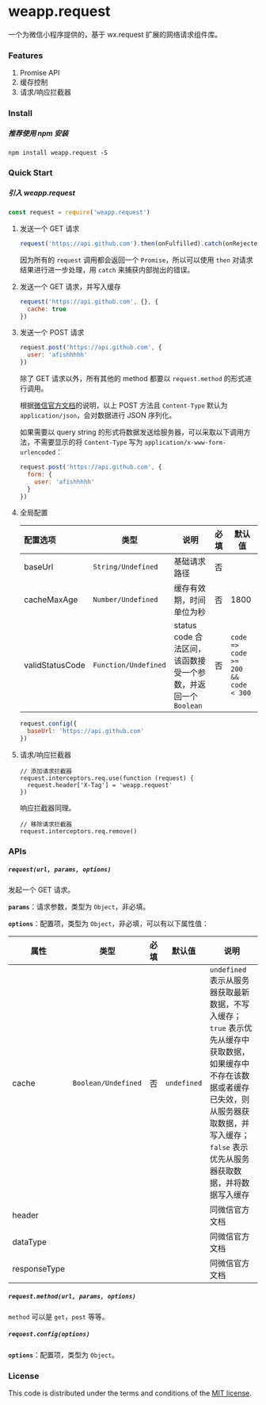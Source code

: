 # weapp.request

一个为微信小程序提供的，基于 wx.request 扩展的网络请求组件库。

### Features

1. Promise API
2. 缓存控制
3. 请求/响应拦截器

### Install

##### 推荐使用 npm 安装

```
npm install weapp.request -S
```

### Quick Start

##### 引入 weapp.request

``` javascript
const request = require('weapp.request')
```

1. 发送一个 GET 请求

   ``` javascript
   request('https://api.github.com').then(onFulfilled).catch(onRejected)
   ```

   因为所有的 `request` 调用都会返回一个 `Promise`，所以可以使用 `then` 对请求结果进行进一步处理，用 `catch` 来捕获内部抛出的错误。

2. 发送一个 GET 请求，并写入缓存

   ``` javascript
   request('https://api.github.com', {}, {
     cache: true
   })
   ```


3. 发送一个 POST 请求

   ``` javascript
   request.post('https://api.github.com', {
     user: 'afishhhhh'
   })
   ```

   除了 GET 请求以外，所有其他的 method 都要以 `request.method` 的形式进行调用。

   根据[微信官方文档](https://developers.weixin.qq.com/miniprogram/dev/api/wx.request.html#data-%E5%8F%82%E6%95%B0%E8%AF%B4%E6%98%8E)的说明，以上 POST 方法且 `Content-Type` 默认为 `application/json`，会对数据进行 JSON 序列化。

   如果需要以 query string 的形式将数据发送给服务器，可以采取以下调用方法，不需要显示的将 `Content-Type` 写为 `application/x-www-form-urlencoded`：

   ``` javascript
   request.post('https://api.github.com', {
     form: {
       user: 'afishhhhh'
     }
   })
   ```

4. 全局配置

   | 配置选项            | 类型                   | 说明                                       | 必填   | 默认值                                 |
   | :-------------- | -------------------- | ---------------------------------------- | ---- | ----------------------------------- |
   | baseUrl         | `String/Undefined`   | 基础请求路径                                   | 否    |                                     |
   | cacheMaxAge     | `Number/Undefined`   | 缓存有效期，时间单位为秒                             | 否    | 1800                                |
   | validStatusCode | `Function/Undefined` | status code 合法区间，该函数接受一个参数，并返回一个 `Boolean` | 否    | `code => code >= 200 && code < 300` |

   ``` javascript
   request.config({
     baseUrl: 'https://api.github.com'
   })
   ```

5. 请求/响应拦截器

   ```
   // 添加请求拦截器
   request.interceptors.req.use(function (request) {
     request.header['X-Tag'] = 'weapp.request'
   })
   ```
   响应拦截器同理。
   ```
   // 移除请求拦截器
   request.interceptors.req.remove()
   ```

### APIs

#####  `request(url, params, options)`

发起一个 GET 请求。

**`params`**：请求参数，类型为 `Object`，非必填。

**`options`**：配置项，类型为 `Object`，非必填，可以有以下属性值：

| 属性           | 类型                  | 必填   | 默认值         | 说明                                       |
| ------------ | ------------------- | ---- | ----------- | ---------------------------------------- |
| cache        | `Boolean/Undefined` | 否    | `undefined` | `undefined` 表示从服务器获取最新数据，不写入缓存；`true` 表示优先从缓存中获取数据，如果缓存中不存在该数据或者缓存已失效，则从服务器获取数据，并写入缓存；`false` 表示优先从服务器获取数据，并将数据写入缓存 |
| header       |                     |      |             | 同微信官方文档                                  |
| dataType     |                     |      |             | 同微信官方文档                                  |
| responseType |                     |      |             | 同微信官方文档                                  |



##### `request.method(url, params, options)`

`method` 可以是 `get`，`post` 等等。



##### `request.config(options)`

**`options`**：配置项，类型为 `Object`。

### License

This code is distributed under the terms and conditions of the [MIT license](LICENSE).

